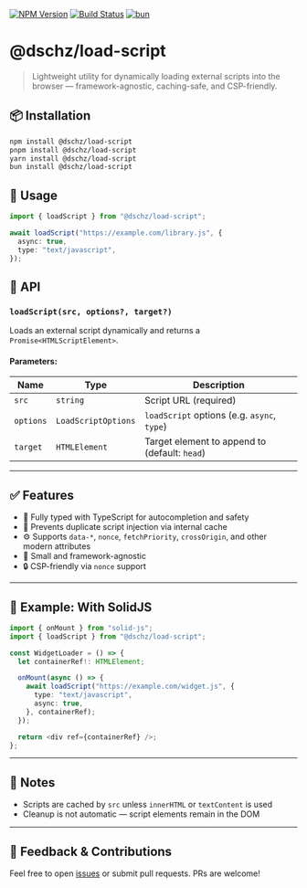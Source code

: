 [![NPM Version](https://img.shields.io/npm/v/@dschz/load-script.svg?style=for-the-badge)](https://www.npmjs.com/package/@dschz/load-script)
[![Build Status](https://img.shields.io/github/actions/workflow/status/dsnchz/load-script/ci.yaml?branch=main&logo=github&style=for-the-badge)](https://github.com/dsnchz/load-script/actions/workflows/ci.yaml)
[![bun](https://img.shields.io/badge/maintained%20with-bun-cc00ff.svg?style=for-the-badge&logo=bun)](https://bun.sh/)

# @dschz/load-script

> Lightweight utility for dynamically loading external scripts into the browser — framework-agnostic, caching-safe, and CSP-friendly.

## 📦 Installation

```bash
npm install @dschz/load-script
pnpm install @dschz/load-script
yarn install @dschz/load-script
bun install @dschz/load-script
```

## 🔧 Usage

```ts
import { loadScript } from "@dschz/load-script";

await loadScript("https://example.com/library.js", {
  async: true,
  type: "text/javascript",
});
```

## 🧠 API

### `loadScript(src, options?, target?)`

Loads an external script dynamically and returns a `Promise<HTMLScriptElement>`.

#### Parameters:

| Name      | Type                | Description                                   |
| --------- | ------------------- | --------------------------------------------- |
| `src`     | `string`            | Script URL (required)                         |
| `options` | `LoadScriptOptions` | `loadScript` options (e.g. `async`, `type`)   |
| `target`  | `HTMLElement`       | Target element to append to (default: `head`) |

---

## ✅ Features

- 📑 Fully typed with TypeScript for autocompletion and safety
- 🚫 Prevents duplicate script injection via internal cache
- ⚙️ Supports `data-*`, `nonce`, `fetchPriority`, `crossOrigin`, and other modern attributes
- 📆 Small and framework-agnostic
- 🔒 CSP-friendly via `nonce` support

---

## 🧪 Example: With SolidJS

```ts
import { onMount } from "solid-js";
import { loadScript } from "@dschz/load-script";

const WidgetLoader = () => {
  let containerRef!: HTMLElement;

  onMount(async () => {
    await loadScript("https://example.com/widget.js", {
      type: "text/javascript",
      async: true,
    }, containerRef);
  });

  return <div ref={containerRef} />;
};
```

---

## 📝 Notes

- Scripts are cached by `src` unless `innerHTML` or `textContent` is used
- Cleanup is not automatic — script elements remain in the DOM

---

## 💬 Feedback & Contributions

Feel free to open [issues](https://github.com/dsnchz/load-script/issues) or submit pull requests. PRs are welcome!
